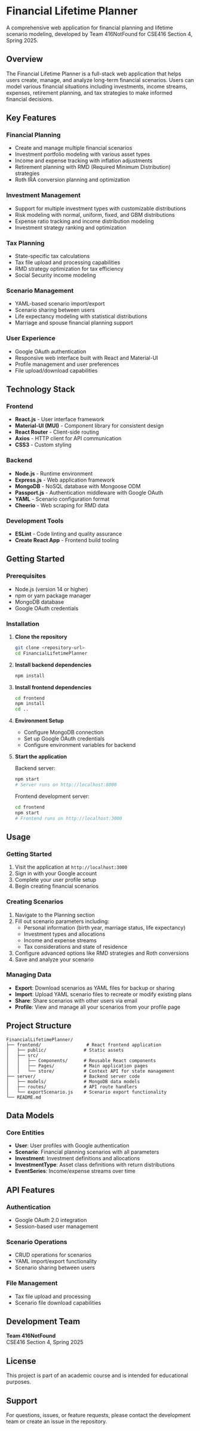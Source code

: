 # Financial Lifetime Planner

A comprehensive web application for financial planning and lifetime scenario modeling, developed by Team 416NotFound for CSE416 Section 4, Spring 2025.

## Overview

The Financial Lifetime Planner is a full-stack web application that helps users create, manage, and analyze long-term financial scenarios. Users can model various financial situations including investments, income streams, expenses, retirement planning, and tax strategies to make informed financial decisions.

## Key Features

### Financial Planning
- Create and manage multiple financial scenarios
- Investment portfolio modeling with various asset types
- Income and expense tracking with inflation adjustments
- Retirement planning with RMD (Required Minimum Distribution) strategies
- Roth IRA conversion planning and optimization

### Investment Management
- Support for multiple investment types with customizable distributions
- Risk modeling with normal, uniform, fixed, and GBM distributions
- Expense ratio tracking and income distribution modeling
- Investment strategy ranking and optimization

### Tax Planning
- State-specific tax calculations
- Tax file upload and processing capabilities
- RMD strategy optimization for tax efficiency
- Social Security income modeling

### Scenario Management
- YAML-based scenario import/export
- Scenario sharing between users
- Life expectancy modeling with statistical distributions
- Marriage and spouse financial planning support

### User Experience
- Google OAuth authentication
- Responsive web interface built with React and Material-UI
- Profile management and user preferences
- File upload/download capabilities

## Technology Stack

### Frontend
- **React.js** - User interface framework
- **Material-UI (MUI)** - Component library for consistent design
- **React Router** - Client-side routing
- **Axios** - HTTP client for API communication
- **CSS3** - Custom styling

### Backend
- **Node.js** - Runtime environment
- **Express.js** - Web application framework
- **MongoDB** - NoSQL database with Mongoose ODM
- **Passport.js** - Authentication middleware with Google OAuth
- **YAML** - Scenario configuration format
- **Cheerio** - Web scraping for RMD data

### Development Tools
- **ESLint** - Code linting and quality assurance
- **Create React App** - Frontend build tooling

## Getting Started

### Prerequisites
- Node.js (version 14 or higher)
- npm or yarn package manager
- MongoDB database
- Google OAuth credentials

### Installation

1. **Clone the repository**
   ```bash
   git clone <repository-url>
   cd FinancialLifetimePlanner
   ```

2. **Install backend dependencies**
   ```bash
   npm install
   ```

3. **Install frontend dependencies**
   ```bash
   cd frontend
   npm install
   cd ..
   ```

4. **Environment Setup**
   - Configure MongoDB connection
   - Set up Google OAuth credentials
   - Configure environment variables for backend

5. **Start the application**
   
   Backend server:
   ```bash
   npm start
   # Server runs on http://localhost:8000
   ```
   
   Frontend development server:
   ```bash
   cd frontend
   npm start
   # Frontend runs on http://localhost:3000
   ```

## Usage

### Getting Started
1. Visit the application at `http://localhost:3000`
2. Sign in with your Google account
3. Complete your user profile setup
4. Begin creating financial scenarios

### Creating Scenarios
1. Navigate to the Planning section
2. Fill out scenario parameters including:
   - Personal information (birth year, marriage status, life expectancy)
   - Investment types and allocations
   - Income and expense streams
   - Tax considerations and state of residence
3. Configure advanced options like RMD strategies and Roth conversions
4. Save and analyze your scenario

### Managing Data
- **Export**: Download scenarios as YAML files for backup or sharing
- **Import**: Upload YAML scenario files to recreate or modify existing plans
- **Share**: Share scenarios with other users via email
- **Profile**: View and manage all your scenarios from your profile page

## Project Structure

```
FinancialLifetimePlanner/
├── frontend/                 # React frontend application
│   ├── public/              # Static assets
│   ├── src/
│   │   ├── Components/      # Reusable React components
│   │   ├── Pages/           # Main application pages
│   │   └── store/           # Context API for state management
├── server/                  # Backend server code
│   ├── models/              # MongoDB data models
│   ├── routes/              # API route handlers
│   └── exportScenario.js    # Scenario export functionality
└── README.md
```

## Data Models

### Core Entities
- **User**: User profiles with Google authentication
- **Scenario**: Financial planning scenarios with all parameters
- **Investment**: Investment definitions and allocations
- **InvestmentType**: Asset class definitions with return distributions
- **EventSeries**: Income/expense streams over time

## API Features

### Authentication
- Google OAuth 2.0 integration
- Session-based user management

### Scenario Operations
- CRUD operations for scenarios
- YAML import/export functionality
- Scenario sharing between users

### File Management
- Tax file upload and processing
- Scenario file download capabilities

## Development Team

**Team 416NotFound**  
CSE416 Section 4, Spring 2025

## License

This project is part of an academic course and is intended for educational purposes.

## Support

For questions, issues, or feature requests, please contact the development team or create an issue in the repository.
